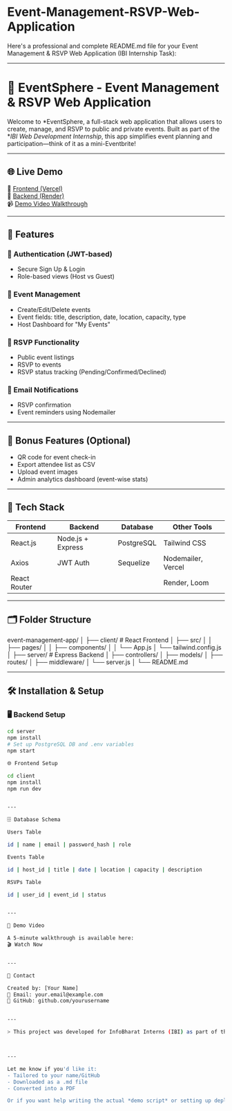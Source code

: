# Event-Management-RSVP-Web-Application
Here's a professional and complete README.md file for your Event Management & RSVP Web Application (IBI Internship Task):


---

# 🎉 EventSphere - Event Management & RSVP Web Application

Welcome to *EventSphere, a full-stack web application that allows users to create, manage, and RSVP to public and private events. Built as part of the **IBI Web Development Internship*, this app simplifies event planning and participation—think of it as a mini-Eventbrite!

---

## 🌐 Live Demo

🔗 [Frontend (Vercel)](https://youreventapp.vercel.app)  
🔗 [Backend (Render)](https://youreventapp-api.onrender.com)  
📹 [Demo Video Walkthrough](https://your-demo-video-link.com)

---

## 📌 Features

### 👤 Authentication (JWT-based)
- Secure Sign Up & Login
- Role-based views (Host vs Guest)

### 📅 Event Management
- Create/Edit/Delete events
- Event fields: title, description, date, location, capacity, type
- Host Dashboard for "My Events"

### 🙋 RSVP Functionality
- Public event listings
- RSVP to events
- RSVP status tracking (Pending/Confirmed/Declined)

### 📧 Email Notifications
- RSVP confirmation
- Event reminders using Nodemailer

---

## 🌟 Bonus Features (Optional)
- QR code for event check-in
- Export attendee list as CSV
- Upload event images
- Admin analytics dashboard (event-wise stats)

---

## 🧱 Tech Stack

| Frontend        | Backend         | Database   | Other Tools       |
|-----------------|------------------|------------|-------------------|
| React.js        | Node.js + Express| PostgreSQL | Tailwind CSS      |
| Axios           | JWT Auth         | Sequelize  | Nodemailer, Vercel|
| React Router    |                  |            | Render, Loom      |

---

## 🗂 Folder Structure

event-management-app/ │ ├── client/       # React Frontend │   ├── src/ │   │   ├── pages/ │   │   ├── components/ │   │   └── App.js │   └── tailwind.config.js │ ├── server/       # Express Backend │   ├── controllers/ │   ├── models/ │   ├── routes/ │   ├── middleware/ │   └── server.js │ └── README.md

---

## 🛠 Installation & Setup

### 🖥 Backend Setup

```bash
cd server
npm install
# Set up PostgreSQL DB and .env variables
npm start

🌐 Frontend Setup

cd client
npm install
npm run dev


---

🗄 Database Schema

Users Table

id | name | email | password_hash | role

Events Table

id | host_id | title | date | location | capacity | description

RSVPs Table

id | user_id | event_id | status


---

🎥 Demo Video

A 5-minute walkthrough is available here:
🎬 Watch Now


---

📧 Contact

Created by: [Your Name]
📩 Email: your.email@example.com
🔗 GitHub: github.com/yourusername


---

> This project was developed for InfoBharat Interns (IBI) as part of the July–August 2025 Web Development Internship.



---

Let me know if you'd like it:
- Tailored to your name/GitHub
- Downloaded as a .md file
- Converted into a PDF

Or if you want help writing the actual *demo script* or setting up deployment.
